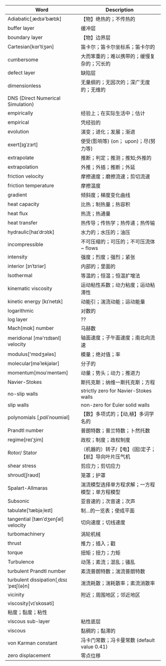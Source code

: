| Word  | Description |
| ----- | ----------- |
| Adiabatic[ˌædɪə'bætɪk] | 【物】绝热的；不传热的 |
| buffer layer | 缓冲层 |
| boundary layer | 【物】边界层 |
| Cartesian[kɑrˈtiʒən] | 笛卡尔；笛卡尔坐标系；笛卡尔的
| cumbersome | 大而笨重的；难以携带的；缓慢复杂的；冗长的 |
| defect layer | 缺陷层 |
| dimensionless | 无量纲的；无因次的；深广无度的；无维的
| DNS (Direct Numerical Simulation)
| empirically | 经验上；在实际生活中；估计
| empirical | 凭经验的
| evolution | 演变；进化；发展；渐进
| exert[ɪɡˈzɜrt] | 使受(影响等) (on； upon)；尽(努力等)
| extrapolate | 推断；判定；推测；推知;外推的
| extrapolation | 外推；外插；推断；外延
| friction velocity | 摩擦速度；磨擦流速；剪切流速
| friction temperature | 摩擦温度
| gradient | 倾斜度；梯度变化曲线
| heat capacity | 比热；制热量；热容积
| heat flux | 热流；热通量
| heat transfer | 热传导；传热学；热传递；热传输
| hydraulic[haɪˈdrɔlɪk] | 水力的；水压的；油压
| incompressible | 不可压缩的；可压的；不可压流体 ~ flows
| intensity | 强度；烈度；强烈；紧张
| interior [ɪnˈtɪriər] | 内部的；里面的
| Isothermal | 等温的；恒温；恒温扩增法
| kinematic viscosity | 运动粘性系数；动力粘度；运动粘滞性
| kinetic energy [kɪˈnetɪk] | 动能引；湍流动能；运动能量
| logarithmic | 对数的
| log layer | ??
| Mach[mɑk] number | 马赫数
| meridional [mə'rɪdɪənl] velocity | 轴面速度；子午面速度；南北向流速
| modulus['mɒdʒələs] | 模量；绝对值；率
| molecular[məˈlekjələr] | 分子的
| momentum[moʊˈmentəm] | 动量；势头；动力；推进力
| Navier-Stokes | 斯托克斯；纳维一斯托克斯；方程
| no-slip walls | strictly zero for Navier-Stokes walls
| slip walls | non-zero for Euler solid walls 
| polynomials [ˌpɑliˈnoʊmiəl] | 【数】多项式的；【动,植】多词学名的
| Prandtl number | 普朗特数；普兰特数；卜然托数
| regime[reɪˈʒim] | 政权；制度；政权制度
| Rotor/ Stator | （机器的）转子/【电】(固)定子；【航】导向叶片压气机
| shear stress | 剪应力；剪切应力
| shroud[ʃraʊd] | 笼罩；护罩
| Spalart-Allmaras | 湍流模型选择单方程求解；一方程模型；单方程模型
| Subsonic | 亚音速的；次音速；次声
| tabulate[ˈtæbjəˌleɪt] | 制…的一览表；使成平面
| tangential [tænˈdʒenʃəl] velocity | 切向速度；切线速度
| turbomachinery | 涡轮机械
| thrust | 推力；插入；戳
| torque | 扭矩；扭力；力矩
| Turbulence | 动荡；紊流；混乱；骚乱
| turbulent Prandtl number | 紊流普朗特数；湍流普朗特数
| turbulent dissipation[ˌdɪsɪˈpeɪʃ(ə)n] | 湍流耗散；湍耗散率；紊流消散率
| vicinity | 附近；周围地区；邻近地区
| viscosity[vɪˈskɑsəti]
 | 粘度；黏度；粘性
| viscous sub-layer | 粘性底层
| viscous | 黏稠的；黏滞的
| von Karman constant | 冯卡门常数；冯卡曼常数  (default value 0.41) 
| zero displacement | 零点位移


